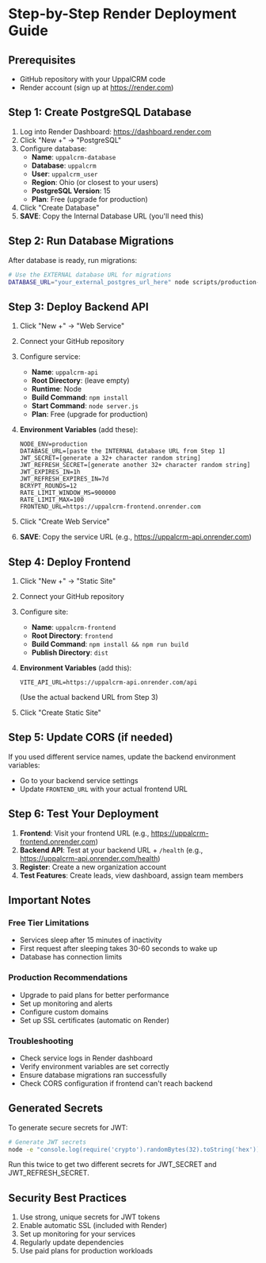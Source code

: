 # Step-by-Step Render Deployment Guide

## Prerequisites
- GitHub repository with your UppalCRM code
- Render account (sign up at https://render.com)

## Step 1: Create PostgreSQL Database

1. Log into Render Dashboard: https://dashboard.render.com
2. Click "New +" → "PostgreSQL"
3. Configure database:
   - **Name**: `uppalcrm-database`
   - **Database**: `uppalcrm`  
   - **User**: `uppalcrm_user`
   - **Region**: Ohio (or closest to your users)
   - **PostgreSQL Version**: 15
   - **Plan**: Free (upgrade for production)
4. Click "Create Database"
5. **SAVE**: Copy the Internal Database URL (you'll need this)

## Step 2: Run Database Migrations

After database is ready, run migrations:

```bash
# Use the EXTERNAL database URL for migrations
DATABASE_URL="your_external_postgres_url_here" node scripts/production-migrate.js
```

## Step 3: Deploy Backend API

1. Click "New +" → "Web Service"
2. Connect your GitHub repository
3. Configure service:
   - **Name**: `uppalcrm-api`
   - **Root Directory**: (leave empty)
   - **Runtime**: Node
   - **Build Command**: `npm install`
   - **Start Command**: `node server.js`
   - **Plan**: Free (upgrade for production)

4. **Environment Variables** (add these):
   ```
   NODE_ENV=production
   DATABASE_URL=[paste the INTERNAL database URL from Step 1]
   JWT_SECRET=[generate a 32+ character random string]
   JWT_REFRESH_SECRET=[generate another 32+ character random string]
   JWT_EXPIRES_IN=1h
   JWT_REFRESH_EXPIRES_IN=7d
   BCRYPT_ROUNDS=12
   RATE_LIMIT_WINDOW_MS=900000
   RATE_LIMIT_MAX=100
   FRONTEND_URL=https://uppalcrm-frontend.onrender.com
   ```

5. Click "Create Web Service"
6. **SAVE**: Copy the service URL (e.g., https://uppalcrm-api.onrender.com)

## Step 4: Deploy Frontend

1. Click "New +" → "Static Site"
2. Connect your GitHub repository  
3. Configure site:
   - **Name**: `uppalcrm-frontend`
   - **Root Directory**: `frontend`
   - **Build Command**: `npm install && npm run build`
   - **Publish Directory**: `dist`

4. **Environment Variables** (add this):
   ```
   VITE_API_URL=https://uppalcrm-api.onrender.com/api
   ```
   (Use the actual backend URL from Step 3)

5. Click "Create Static Site"

## Step 5: Update CORS (if needed)

If you used different service names, update the backend environment variables:
- Go to your backend service settings
- Update `FRONTEND_URL` with your actual frontend URL

## Step 6: Test Your Deployment

1. **Frontend**: Visit your frontend URL (e.g., https://uppalcrm-frontend.onrender.com)
2. **Backend API**: Test at your backend URL + `/health` (e.g., https://uppalcrm-api.onrender.com/health)
3. **Register**: Create a new organization account
4. **Test Features**: Create leads, view dashboard, assign team members

## Important Notes

### Free Tier Limitations
- Services sleep after 15 minutes of inactivity
- First request after sleeping takes 30-60 seconds to wake up
- Database has connection limits

### Production Recommendations
- Upgrade to paid plans for better performance
- Set up monitoring and alerts
- Configure custom domains
- Set up SSL certificates (automatic on Render)

### Troubleshooting
- Check service logs in Render dashboard
- Verify environment variables are set correctly
- Ensure database migrations ran successfully
- Check CORS configuration if frontend can't reach backend

## Generated Secrets

To generate secure secrets for JWT:

```bash
# Generate JWT secrets
node -e "console.log(require('crypto').randomBytes(32).toString('hex'))"
```

Run this twice to get two different secrets for JWT_SECRET and JWT_REFRESH_SECRET.

## Security Best Practices

1. Use strong, unique secrets for JWT tokens
2. Enable automatic SSL (included with Render)
3. Set up monitoring for your services
4. Regularly update dependencies
5. Use paid plans for production workloads
